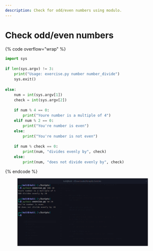 ```yaml
---
description: Check for odd/even numbers using modulo.
---
```


# Check odd/even numbers

{% code overflow="wrap" %}
```python
import sys

if len(sys.argv) != 3:
    print("Usage: exercise.py number number_divide")
    sys.exit()

else:
    num = int(sys.argv[1])
    check = int(sys.argv[2])
    
    if num % 4 == 0:
        print("Youre number is a multiple of 4")
    elif num % 2 == 0:
        print("You're number is even")
    else:
        print("You're number is not even")

    if num % check == 0:
        print(num, "divides evenly by", check)
    else:
        print(num, "does not divide evenly by", check)
```
{% endcode %}

<figure><img src="../../.gitbook/assets/image (51).png" alt=""><figcaption></figcaption></figure>
